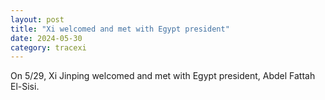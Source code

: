 ```yaml
---
layout: post
title: "Xi welcomed and met with Egypt president"
date: 2024-05-30
category: tracexi
---
```


On 5/29, Xi Jinping welcomed and met with Egypt president, Abdel Fattah El-Sisi.
